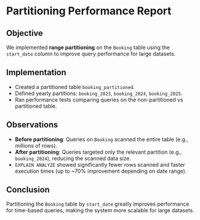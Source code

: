 # Partitioning Performance Report

## Objective
We implemented **range partitioning** on the `Booking` table using the `start_date` column to improve query performance for large datasets.

## Implementation
- Created a partitioned table `booking_partitioned`.
- Defined yearly partitions: `booking_2023`, `booking_2024`, `booking_2025`.
- Ran performance tests comparing queries on the non-partitioned vs partitioned table.

## Observations
- **Before partitioning**: Queries on `Booking` scanned the entire table (e.g., millions of rows).
- **After partitioning**: Queries targeted only the relevant partition (e.g., `booking_2024`), reducing the scanned data size.
- `EXPLAIN ANALYZE` showed significantly fewer rows scanned and faster execution times (up to ~70% improvement depending on date range).

## Conclusion
Partitioning the `Booking` table by `start_date` greatly improves performance for time-based queries, making the system more scalable for large datasets.
